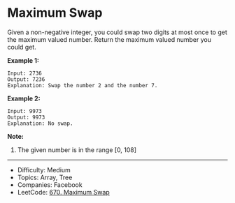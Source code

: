 # Maximum Swap

Given a non-negative integer, you could swap two digits at most once to get the maximum valued number. Return the maximum valued number you could get.

**Example 1:**
```
Input: 2736
Output: 7236
Explanation: Swap the number 2 and the number 7.
```
**Example 2:**
```
Input: 9973
Output: 9973
Explanation: No swap.
```
**Note:**
1. The given number is in the range [0, 108]

---

* Difficulty: Medium
* Topics: Array, Tree
* Companies: Facebook
* LeetCode: [670. Maximum Swap](https://leetcode.com/problems/maximum-swap/description/)
